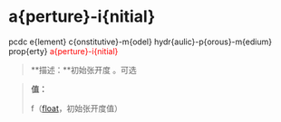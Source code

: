 # a{perture}-i{nitial}
pcdc e{lement} c{onstitutive}-m{odel} hydr{aulic}-p{orous}-m{edium} prop{erty} <span style='color: red;'>a{perture}-i{nitial}</span>
> **描述：**初始张开度
。可选

> 
> **值：**
> 
> f（[float](数据类型/float/)，初始张开度值）

